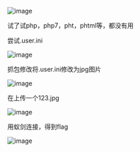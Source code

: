 ![image](https://github.com/user-attachments/assets/4bad1253-d7e0-4a5d-8fa8-f07dff73be7b)

试了试php，php7，pht，phtml等，都没有用

尝试.user.ini

![image](https://github.com/user-attachments/assets/425f9b67-601c-42d4-9c9b-ec25cf7f0cc2)

抓包修改将.user.ini修改为jpg图片

![image](https://github.com/user-attachments/assets/76c9b6d3-6fcb-4b5d-bab1-a81e41073c8b)

在上传一个123.jpg

![image](https://github.com/user-attachments/assets/fa66e5fa-d72e-424f-b1f3-85d910cd7f25)

用蚁剑连接，得到flag

![image](https://github.com/user-attachments/assets/a7535a78-9e68-4f0c-ada1-9bda388fd056)
